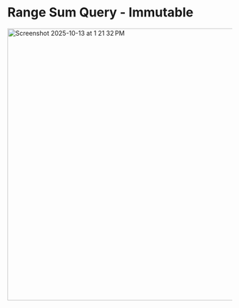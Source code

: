 # Range Sum Query - Immutable
<img width="1362" height="609" alt="Screenshot 2025-10-13 at 1 21 32 PM" src="https://github.com/user-attachments/assets/212aafba-a607-4b63-a3db-1d858dc33585" />

